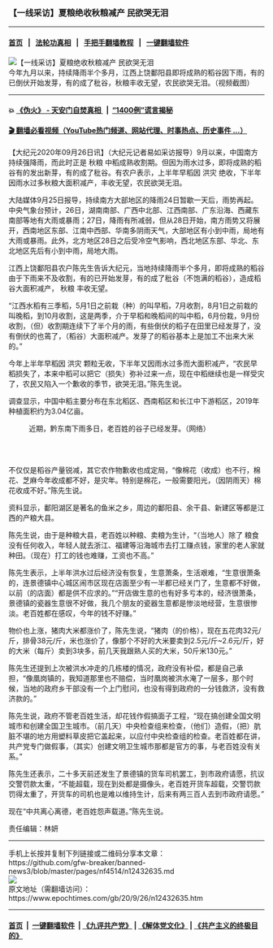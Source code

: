 ### 【一线采访】夏粮绝收秋粮减产 民欲哭无泪
------------------------

#### [首页](https://github.com/gfw-breaker/banned-news3/blob/master/README.md) &nbsp;&nbsp;|&nbsp;&nbsp; [法轮功真相](https://github.com/begood0513/basic/blob/master/README.md)  &nbsp;&nbsp;|&nbsp;&nbsp; [手把手翻墙教程](https://github.com/gfw-breaker/guides/wiki)  &nbsp;&nbsp;|&nbsp;&nbsp; [一键翻墙软件](https://github.com/gfw-breaker/nogfw/blob/master/README.md)  



<div><img alt="【一线采访】夏粮绝收秋粮减产 民欲哭无泪" class="attachment-djy_600_400 size-djy_600_400 wp-post-image" src="https://i.epochtimes.com/assets/uploads/2020/09/2-1-600x400.png"/>
<div class="caption">
 今年九月以来，持续降雨半个多月，江西上饶鄱阳县即将成熟的稻谷因下雨，有的已倒伏开始发芽，有的成了秕谷，秋粮丰收无望，农民欲哭无泪。（视频截图）
</div></div><hr/>

#### 💥 [《伪火》 - 天安门自焚真相 ](http://158.247.195.190:10000/videos/blog/weihuo.html)&nbsp; |&nbsp; [“1400例”谎言揭秘  ](http://158.247.195.190:10000/videos/blog/jiexi1400.html)

#### [ 🎬  翻墙必看视频（YouTube热门频道、网站代理、时事热点、历史事件 ...）](https://github.com/gfw-breaker/links/blob/master/banned.md)

<div><p>
 【大纪元2020年09月26日讯】（大纪元记者易如采访报导）9月以来，中国南方持续强降雨，而此时正是
 <ok href="https://www.epochtimes.com/gb/tag/%E7%A7%8B%E7%B2%AE.html">
  秋粮
 </ok>
 中稻成熟收割期。但因为雨水过多，即将成熟的稻谷有的发出新芽，有的成了秕谷。有农户表示，上半年早稻因
 <ok href="https://www.epochtimes.com/gb/tag/%E6%B4%AA%E7%81%BE.html">
  洪灾
 </ok>
 绝收，下半年因雨水过多秋粮大面积减产，丰收无望，农民欲哭无泪。
</p>
<p>
 大陆媒体9月25日报导，持续南方大部地区的降雨24日暂歇一天后，雨势再起。中央气象台预计，26日，湖南南部、广西中北部、江西南部、广东沿海、西藏东南部等地有大雨或暴雨；27日，降雨有所减弱，但从28日开始，南方雨势又将展开，西南地区东部、江南中西部、华南多阴雨天气，大部地区有小到中雨，局地有大雨或暴雨。此外，北方地区28日之后受冷空气影响，西北地区东部、华北、东北地区先后有小到中雨，局地大雨。
</p>
<p>
 江西上饶鄱阳县农户陈先生告诉大纪元，当地持续降雨半个多月，即将成熟的稻谷由于下雨来不及收割，有的已开始发芽，有的成了秕谷（不饱满的稻谷），造成稻谷大面积减产，
 <ok href="https://www.epochtimes.com/gb/tag/%E7%A7%8B%E7%B2%AE.html">
  秋粮
 </ok>
 丰收无望。
</p>
<p>
 “江西水稻有三季稻，5月1日之前栽（种）的叫早稻，7月收割，8月1日之前栽的叫晚稻，到10月收割，这是两季，介于早稻和晚稻间的叫中稻，6月份栽，9月份收割，（但）收割期连续下了半个月的雨，有些倒伏的稻子在田里已经发芽了，没有倒伏的也蔫了，（稻谷）大面积减产。发芽了的稻谷基本上是加工不出来大米的。”
</p>
<p>
 今年上半年早稻因
 <ok href="https://www.epochtimes.com/gb/tag/%E6%B4%AA%E7%81%BE.html">
  洪灾
 </ok>
 颗粒无收，下半年又因雨水过多而大面积减产，“农民早稻损失了，本来中稻可以把它（损失）弥补过来一点，现在中稻继续也是一样受灾了，农民又陷入一个歉收的季节，欲哭无泪。”陈先生说。
</p>
<p>
 调查显示，中国中稻主要分布在东北稻区、西南稻区和长江中下游稻区，2019年种植面积约为3.04亿亩。
</p>
<figure class="wp-caption aligncenter" id="attachment_12432712" style="width: 372px">
 <ok href="https://i.epochtimes.com/assets/uploads/2020/09/16ee68219e03f4533dd277e4aa7c293c.png">
  <img alt="" class="size-full wp-image-12432712" src="https://i.epochtimes.com/assets/uploads/2020/09/16ee68219e03f4533dd277e4aa7c293c.png"/>
 </ok>
 <br/><figcaption class="wp-caption-text">
  近期，黔东南下雨多日，老百姓的谷子已经发芽。（网络）
 </figcaption><br/>
</figure><br/>
<p>
</p>
<p>
 不仅仅是稻谷产量锐减，其它农作物歉收也成定局，“像棉花（收成）也不行，棉花、芝麻今年收成都不好，是灾年。特别是棉花，一般需要阳光，（因阴雨天）棉花收成不好。”陈先生说。
</p>
<p>
 资料显示，鄱阳湖区是著名的鱼米之乡，周边的鄱阳县、余干县、新建区等都是江西的产粮大县。
</p>
<p>
 陈先生说，由于是种粮大县，老百姓以种粮、卖粮为生计，“（当地人）除了
 <ok href="https://www.epochtimes.com/gb/tag/%E7%B2%AE%E9%A3%9F.html">
  粮食
 </ok>
 没有任何收入，年轻人就去浙江、福建等沿海城市去打工赚点钱，家里的老人家就种田。（现在）打工的钱也难赚，工资也不高。”
</p>
<p>
 陈先生表示，上半年洪水过后经济没有恢复，生意萧条，生活艰难，“生意很萧条的，连景德镇中心城区闹市区现在店面至少有一半都已经关门了，生意都不好做，以前（的店面）都是供不应求的。”“开店做生意的也有好多亏本的，经济很萧条，景德镇的瓷器生意很不好做，我几个朋友的瓷器生意都是惨淡地经营，生意很惨淡。老百姓都在感叹，今年的钱不好赚。”
</p>
<p>
 物价也上涨，猪肉大米都涨价了，陈先生说，“猪肉（的价格），现在五花肉32元/斤，排骨38元/斤，米也涨价了，像那个不好的大米要卖到2.5元/斤~2.6元/斤，好的大米（每斤）卖到3块多，前几天我跟熟人买的大米，50斤米130元。”
</p>
<p>
 陈先生还提到上次被洪水冲走的几栋楼的情况，政府没有补偿，都是自己承担，“像凰岗镇的，我知道那里也不赔偿，当时凰岗被洪水淹了一层多，那个时候，当地的政府乡干部没有一个上门慰问，也没有得到政府的一分钱救济，没有救济款的。”
</p>
<p>
 陈先生说，政府不管老百姓生活，却花钱作假搞面子工程，“现在搞创建全国文明城市和创建全国卫生城市。（前几天）中央检查组来检查，（他们）造假，（把）肮脏不堪的地方用塑料草皮把它盖起来，以应付中央检查组的检查。老百姓都在讲，共产党专门做假事，（其实）创建文明卫生城市那都是官方的事，与老百姓没有关系。”
</p>
<p>
 陈先生还表示，二十多天前还发生了景德镇的货车司机罢工，到市政府请愿，抗议交警罚款太重，“不能超载，现在到处都是摄像头，老百姓开货车超载，交警罚款罚得太重了，开货车的司机也是难以维持生计，后来有两三百人去到市政府请愿。”
</p>
<p>
 现在“中共离心离德，老百姓怨声载道。”陈先生说。
</p>
<p>
 责任编辑：林妍
</p>
</div>
<hr/>
手机上长按并复制下列链接或二维码分享本文章：<br/>
https://github.com/gfw-breaker/banned-news3/blob/master/pages/nf4514/n12432635.md <br/>
<a href='https://github.com/gfw-breaker/banned-news3/blob/master/pages/nf4514/n12432635.md'><img src='https://github.com/gfw-breaker/banned-news3/blob/master/pages/nf4514/n12432635.md.png'/></a> <br/>
原文地址（需翻墙访问）：https://www.epochtimes.com/gb/20/9/26/n12432635.htm


------------------------
#### [首页](https://github.com/gfw-breaker/banned-news3/blob/master/README.md) &nbsp;|&nbsp; [一键翻墙软件](https://github.com/gfw-breaker/nogfw/blob/master/README.md) &nbsp;| [《九评共产党》](https://github.com/gfw-breaker/9ping.md/blob/master/README.md#九评之一评共产党是什么) | [《解体党文化》](https://github.com/gfw-breaker/jtdwh.md/blob/master/README.md) | [《共产主义的终极目的》](https://github.com/gfw-breaker/gczydzjmd.md/blob/master/README.md)


<img src='http://gfw-breaker.win/banned-news3/pages/nf4514/n12432635.md' width='0px' height='0px'/>